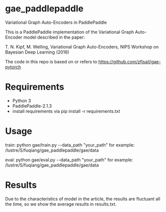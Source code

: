 # gae_paddlepaddle
Variational Graph Auto-Encoders in PaddlePaddle

This is a PaddlePaddle implementation of the Variational Graph Auto-Encoder model described in the paper:

T. N. Kipf, M. Welling, Variational Graph Auto-Encoders, NIPS Workshop on Bayesian Deep Learning (2016)

The code in this repo is based on or refers to https://github.com/zfjsail/gae-pytorch

# Requirements
* Python 3
* PaddlePaddle-2.1.3
* install requirements via pip install -r requirements.txt

# Usage
train: python gae/train.py --data_path "your_path" for example: /lustre/S/fuqiang/gae_paddlepaddle/gae/data

eval: python gae/eval.py --data_path "your_path" for example: /lustre/S/fuqiang/gae_paddlepaddle/gae/data

# Results
Due to the characteristics of model in the article, the results are fluctuant all the time, so we show the average results in results.txt.
